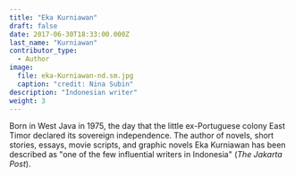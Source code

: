 ```yaml
---
title: "Eka Kurniawan"
draft: false
date: 2017-06-30T18:33:00.000Z
last_name: "Kurniawan"
contributor_type:
  - Author
image:
  file: eka-Kurniawan-nd.sm.jpg
  caption: "credit: Nina Subin"
description: "Indonesian writer"
weight: 3
---
```


Born in West Java in 1975, the day that the little ex-Portuguese colony East Timor declared its sovereign independence. The author of novels, short stories, essays, movie scripts, and graphic novels Eka Kurniawan has been described as "one of the few influential writers in Indonesia" (_The Jakarta Post_).
